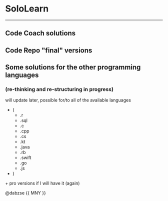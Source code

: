 # SoloLearn

---

## Code Coach solutions

## Code Repo "final" versions

## Some solutions for the other programming languages

### (re-thinking and re-structuring in progress)

will update later, possible for/to all of the available languages

- (
  - .r
  - .sql
  - .c
  - .cpp
  - .cs
  - .kt
  - .java
  - .rb
  - .swift
  - .go
  - .js
- )

\+ pro versions if I will have it (again)

@dabzse {{ MNY }}
